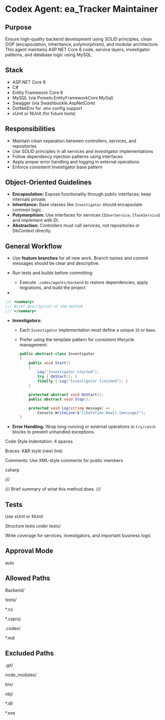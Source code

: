 # Codex Agent: ea_Tracker Maintainer

## Purpose
Ensure high-quality backend development using SOLID principles, clean OOP (encapsulation, inheritance, polymorphism), and modular architecture. This agent maintains ASP.NET Core 8 code, service layers, investigator patterns, and database logic using MySQL.

## Stack
- ASP.NET Core 8
- C#
- Entity Framework Core 8
- MySQL (via Pomelo.EntityFrameworkCore.MySql)
- Swagger (via Swashbuckle.AspNetCore)
- DotNetEnv for .env config support
- xUnit or NUnit (for future tests)

## Responsibilities
- Maintain clean separation between controllers, services, and repositories
- Use SOLID principles in all services and investigator implementations
- Follow dependency injection patterns using interfaces
- Apply proper error handling and logging in external operations
- Enforce consistent Investigator base pattern

## Object-Oriented Guidelines
- **Encapsulation:** Expose functionality through public interfaces; keep internals private.
- **Inheritance:** Base classes like `Investigator` should encapsulate common logic.
- **Polymorphism:** Use interfaces for services (`IUserService`, `ITaskService`) and implement with DI.
- **Abstraction:** Controllers must call services, not repositories or DbContext directly.


## General Workflow
- Use **feature branches** for all new work. Branch names and commit messages should be clear and descriptive.
- Run tests and builds before committing:
  - Execute `.codex/agents/backend` to restore dependencies, apply migrations, and build the project
  

-

  ```csharp
  /// <summary>
  /// Brief description of the method.
  /// </summary>
  ```

- **Investigators:**
  - Each `Investigator` implementation must define a unique `ID` or `Name`.
  - Prefer using the template pattern for consistent lifecycle management:

    ```csharp
    public abstract class Investigator
    {
        public void Start()
        {
            Log("Investigator started");
            try { OnStart(); }
            finally { Log("Investigator finished"); }
        }

        protected abstract void OnStart();
        public abstract void Stop();

        protected void Log(string message) =>
            Console.WriteLine($"[{DateTime.Now}] {message}");
    }
    ```

- **Error Handling:** Wrap long-running or external operations in `try/catch` blocks to prevent unhandled exceptions.

Code Style
Indentation: 4 spaces

Braces: K&R style (next line)

Comments: Use XML-style comments for public members

csharp

/// <summary>
/// Brief summary of what this method does.
/// </summary>

## Tests
Use xUnit or NUnit

Structure tests under tests/

Write coverage for services, investigators, and important business logic

## Approval Mode
auto

## Allowed Paths
Backend/

tests/

*.cs

*.csproj

.codex/

*.md

## Excluded Paths
.git/

node_modules/

bin/

obj/

*.dll

*.exe